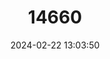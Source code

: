 ---
title: "14660"
category: "Nesokia bunnii"
draft: false
date: 2024-02-22 13:03:50
languages:
  English: ["Long-tailed Bandicoot Rat", "Long-tailed Nesokia", "Red Pest Rat", "Bunni's Short-tailed Bandicoot Rat"]
---
